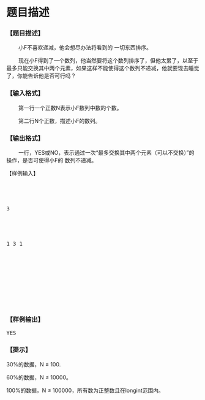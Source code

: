 # 题目描述


<h3>
【题目描述】
</h3>
<p>
        小F不喜欢递减，他会想尽办法将看到的 一切东西排序。
</p>
<p>
        现在小F得到了一个数列，他当然要将这个数列排序了，但他太累了，以至于最多只能交换其中两个元素，如果这样不能使得这个数列不递减，他就要现去睡觉了，你能告诉他是否可行吗？
</p>
<h3>
【输入格式】
</h3>
<p>
        第一行一个正数N表示小F数列中数的个数。
</p>
<p>
        第二行N个正数，描述小F的数列。
</p>
<h3>
【输出格式】
</h3>
<p>
</p><p>
        一行，YES或NO，表示通过一次“最多交换其中两个元素（可以不交换）”的操作，是否可使得小F的 数列不递减。
</p>
<p>
【样例输入】
</p>
<p>
<br/>
</p>
<pre><p>
3
</p>

<p>
1 3 1
</p>

<p>
<br/>

</p>
</pre>
<h3>
【样例输出】
</h3>
<pre>YES</pre>
<h3>
【提示】
</h3>
<p>
</p><p>
30%的数据，N ≤ 100.
</p>
<p>
60%的数据，N ≤ 10000。
</p>
<p>
100%的数据，N ≤ 100000，所有数为正整数且在longint范围内。
</p>

